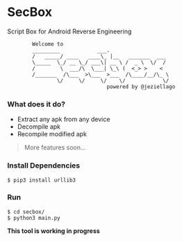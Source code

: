 # SecBox
Script Box for Android Reverse Engineering

```
        Welcome to
        _________            ___.                 
        /   _____/ ____   ____\_ |__   _______  ___
        \_____  \_/ __ \_/ ___\| __ \ /  _ \  \/  /
        /        \  ___/\  \___| \_\ (  <_> >    < 
        /_______  /\___  >\___  >___  /\____/__/\_ \
                \/     \/     \/    \/            \/
                                powered by @jeziellago
```

### What does it do?
- Extract any apk from any device
- Decompile apk
- Recompile modified apk
> More features soon...

### Install Dependencies
```
$ pip3 install urllib3
```

### Run
```
$ cd secbox/
$ python3 main.py
```

**This tool is working in progress**